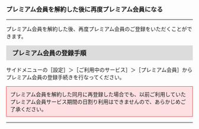 <h3>プレミアム会員を解約した後に再度プレミアム会員になる</h3>
<hr>

プレミアム会員を解約した後、再度プレミアム会員のご登録をいただくことができます。

<div style="padding: 7px 15px; margin-top: 15px; margin-bottom: 15px; border: 1px solid #dcdcdc; background-color: #dcdcdc; font-size: 120%">
<strong>プレミアム会員の登録手順</strong>
</div>

サイドメニューの［設定］＞［ご利用中のサービス］＞［プレミアム会員］からプレミアム会員の登録手続きを行なってください。

<div style="padding: 10px; margin-top: 15px; margin-bottom: 15px; border: 1px solid #ff3333; background-color: #ffe0e2;">
プレミアム会員を解約した同月に再登録した場合でも、以前ご利用していたプレミアム会員サービス期間の日割り利用はできませんので、あらかじめご了承ください。
</div>

<hr>
